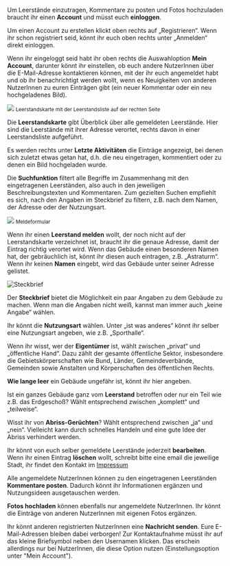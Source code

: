 Um Leerstände einzutragen, Kommentare zu posten und Fotos hochzuladen braucht ihr einen **Account** und müsst euch **einloggen**.

Um einen Account zu erstellen klickt oben rechts auf „Registrieren“. Wenn ihr schon registriert seid, könnt ihr euch oben rechts unter „Anmelden“ direkt einloggen.

Wenn ihr eingeloggt seid habt ihr oben rechts die Auswahloption **Mein Account**, darunter könnt ihr einstellen, ob euch andere NutzerInnen über die E-Mail-Adresse kontaktieren können, mit der ihr euch angemeldet habt und ob ihr benachrichtigt werden wollt, wenn es Neuigkeiten von anderen NutzerInnen zu euren Einträgen gibt (ein neuer Kommentar oder ein neu hochgeladenes Bild).

![](http://www.rechtaufstadt.net/sites/default/files/u87/Karte.png) <small>Leerstandskarte mit der Leerstandsliste auf der rechten Seite</small>

Die **Leerstandskarte** gibt Überblick über alle gemeldeten Leerstände. Hier sind die Leerstände mit ihrer Adresse verortet, rechts davon in einer Leerstandsliste aufgeführt.

Es werden rechts unter **Letzte Aktivitäten** die Einträge angezeigt, bei denen sich zuletzt etwas getan hat, d.h. die neu eingetragen, kommentiert oder zu denen ein Bild hochgeladen wurde.

Die **Suchfunktion** filtert alle Begriffe im Zusammenhang mit den eingetragenen Leerständen, also auch in den jeweiligen Beschreibungstexten und Kommentaren. Zum gezielten Suchen empfiehlt es sich, nach den Angaben im Steckbrief zu filtern, z.B. nach dem Namen, der Adresse oder der Nutzungsart.

![](http://www.rechtaufstadt.net/sites/default/files/u87/Meldeformular.png) <small>Meldeformular</small>

Wenn ihr einen **Leerstand melden** wollt, der noch nicht auf der Leerstandskarte verzeichnet ist, braucht ihr die genaue Adresse, damit der Eintrag richtig verortet wird. Wenn das Gebäude einen besonderen Namen hat, der gebräuchlich ist, könnt ihr diesen auch eintragen, z.B. „Astraturm“. Wenn ihr keinen **Namen** eingebt, wird das Gebäude unter seiner Adresse gelistet.

![Steckbrief](http://www.rechtaufstadt.net/sites/default/files/u87/Steckbrief.png)

Der **Steckbrief** bietet die Möglichkeit ein paar Angaben zu dem Gebäude zu machen. Wenn man die Angaben nicht weiß, kannst man immer auch „keine Angabe“ wählen.

Ihr könnt die **Nutzungsart** wählen. Unter „ist was anderes“ könnt ihr selber eine Nutzungsart angeben, wie z.B. „Sporthalle“.

Wenn ihr wisst, wer der **Eigentümer** ist, wählt zwischen „privat“ und „öffentliche Hand“. Dazu zählt der gesamte öffentliche Sektor, insbesondere die Gebietskörperschaften wie Bund, Länder, Gemeindeverbände, Gemeinden sowie Anstalten und Körperschaften des öffentlichen Rechts.

**Wie lange leer** ein Gebäude ungefähr ist, könnt ihr hier angeben.

Ist ein ganzes Gebäude ganz vom **Leerstand** betroffen oder nur ein Teil wie z.B. das Erdgeschoß? Wählt entsprechend zwischen „komplett“ und „teilweise“.

Wisst ihr von **Abriss-Gerüchten**? Wählt entsprechend zwischen „ja“ und „nein“. Vielleicht kann durch schnelles Handeln und eine gute Idee der Abriss verhindert werden.

Ihr könnt von euch selber gemeldete Leerstände jederzeit **bearbeiten**. Wenn ihr einen Eintrag **löschen** wollt, schreibt bitte eine email die jeweilige Stadt, ihr findet den Kontakt im [Impressum](http://www.leerstandsmelder.de/hamburg/Impressum)

Alle angemeldete NutzerInnen können zu den eingetragenen Leerständen **Kommentare posten**. Dadurch könnt ihr Informationen ergänzen und Nutzungsideen ausgetauschen werden.

**Fotos hochladen** können ebenfalls nur angemeldete NutzerInnen. Ihr könnt die Einträge von anderen NutzerInnen mit eigenen Fotos ergänzen.

Ihr könnt anderen registrierten NutzerInnen eine **Nachricht senden**. Eure E-Mail-Adressen bleiben dabei verborgen! Zur Kontaktaufnahme müsst ihr auf das kleine Briefsymbol neben den Usernamen klicken. Das erschein allerdings nur bei NutzerInnen, die diese Option nutzen (Einstellungsoption unter "Mein Account").